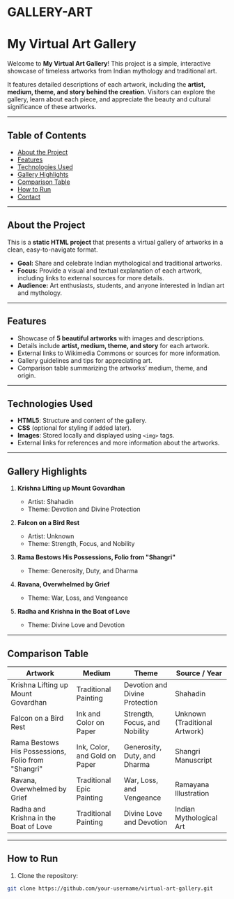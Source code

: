 # GALLERY-ART
# My Virtual Art Gallery

Welcome to **My Virtual Art Gallery**! This project is a simple, interactive showcase of timeless artworks from Indian mythology and traditional art.  

It features detailed descriptions of each artwork, including the **artist, medium, theme, and story behind the creation**. Visitors can explore the gallery, learn about each piece, and appreciate the beauty and cultural significance of these artworks.  

---

## Table of Contents

- [About the Project](#about-the-project)  
- [Features](#features)  
- [Technologies Used](#technologies-used)  
- [Gallery Highlights](#gallery-highlights)  
- [Comparison Table](#comparison-table)  
- [How to Run](#how-to-run)  
- [Contact](#contact)  

---

## About the Project

This is a **static HTML project** that presents a virtual gallery of artworks in a clean, easy-to-navigate format.  

- **Goal:** Share and celebrate Indian mythological and traditional artworks.  
- **Focus:** Provide a visual and textual explanation of each artwork, including links to external sources for more details.  
- **Audience:** Art enthusiasts, students, and anyone interested in Indian art and mythology.  

---

## Features

- Showcase of **5 beautiful artworks** with images and descriptions.  
- Details include **artist, medium, theme, and story** for each artwork.  
- External links to Wikimedia Commons or sources for more information.  
- Gallery guidelines and tips for appreciating art.  
- Comparison table summarizing the artworks’ medium, theme, and origin.  

---

## Technologies Used

- **HTML5**: Structure and content of the gallery.  
- **CSS** (optional for styling if added later).  
- **Images**: Stored locally and displayed using `<img>` tags.  
- External links for references and more information about the artworks.  

---

## Gallery Highlights

1. **Krishna Lifting up Mount Govardhan**  
   - Artist: Shahadin  
   - Theme: Devotion and Divine Protection  

2. **Falcon on a Bird Rest**  
   - Artist: Unknown  
   - Theme: Strength, Focus, and Nobility  

3. **Rama Bestows His Possessions, Folio from "Shangri"**  
   - Theme: Generosity, Duty, and Dharma  

4. **Ravana, Overwhelmed by Grief**  
   - Theme: War, Loss, and Vengeance  

5. **Radha and Krishna in the Boat of Love**  
   - Theme: Divine Love and Devotion  

---

## Comparison Table

| Artwork | Medium | Theme | Source / Year |
|---------|--------|-------|---------------|
| Krishna Lifting up Mount Govardhan | Traditional Painting | Devotion and Divine Protection | Shahadin |
| Falcon on a Bird Rest | Ink and Color on Paper | Strength, Focus, and Nobility | Unknown (Traditional Artwork) |
| Rama Bestows His Possessions, Folio from "Shangri" | Ink, Color, and Gold on Paper | Generosity, Duty, and Dharma | Shangri Manuscript |
| Ravana, Overwhelmed by Grief | Traditional Epic Painting | War, Loss, and Vengeance | Ramayana Illustration |
| Radha and Krishna in the Boat of Love | Traditional Painting | Divine Love and Devotion | Indian Mythological Art |

---

## How to Run

1. Clone the repository:  
```bash
git clone https://github.com/your-username/virtual-art-gallery.git
